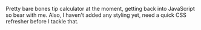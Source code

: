 Pretty bare bones tip calculator at the moment, getting back into JavaScript so bear with me. Also, I haven't added any styling yet, need a quick CSS refresher before I tackle that.

